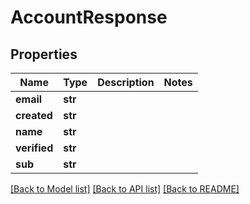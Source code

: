 # AccountResponse


## Properties
Name | Type | Description | Notes
------------ | ------------- | ------------- | -------------
**email** | **str** |  | 
**created** | **str** |  | 
**name** | **str** |  | 
**verified** | **str** |  | 
**sub** | **str** |  | 

[[Back to Model list]](../README.md#documentation-for-models) [[Back to API list]](../README.md#documentation-for-api-endpoints) [[Back to README]](../README.md)


